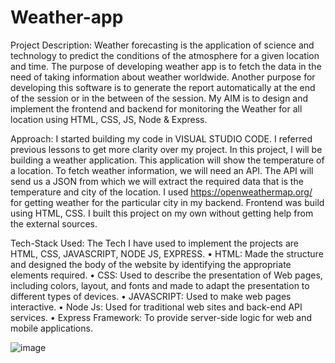 # Weather-app

Project Description:
Weather forecasting is the application of science and technology to predict the conditions of the atmosphere for a given location and time. The purpose of developing weather app is to fetch the data in the need of taking information about weather worldwide. Another purpose for developing this software is to generate the report automatically at the end of the session or in the between of the session. My AIM is to design and implement the frontend and backend for monitoring the Weather for all location using HTML, CSS, JS, Node & Express. 


Approach: 
	I started building my code in VISUAL STUDIO CODE. I referred previous lessons to get more clarity over my project. In this project, I will be building a weather application. This application will show the temperature of a location. To fetch weather information, we will need an API. The API will send us a JSON from which we will extract the required data that is the temperature and city of the location. I used https://openweathermap.org/ for getting weather for the particular city in my backend. Frontend was build using HTML, CSS. I built this project on my own without getting help from the external sources.


Tech-Stack Used:
		The Tech I have used to implement the projects are HTML, CSS, JAVASCRIPT, NODE JS, EXPRESS.
•	HTML: Made the structure and designed the body of the website by identifying the appropriate elements required.
•	CSS: Used to describe the presentation of Web pages, including colors, layout, and fonts and made to adapt the presentation to different types of devices.
•	JAVASCRIPT: Used to make web pages interactive.
•	Node Js: Used for traditional web sites and back-end API services.
•	Express Framework: To provide server-side logic for web and mobile applications.

![image](https://user-images.githubusercontent.com/64649730/143923183-f8e8ffe5-a42e-49ce-9c17-ee9563bce28e.png)

